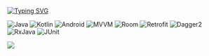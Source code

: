 <!---
- 👀 I’m interested in ...
- 🌱 I’m currently learning ...
- 💞️ I’m looking to collaborate on ...
- 📫 How to reach me ...
ChapaevAnton/ChapaevAnton is a ✨ special ✨ repository because its `README.md` (this file) appears on your GitHub profile.
You can click the Preview link to take a look at your changes.
--->

[![Typing SVG](https://readme-typing-svg.demolab.com?font=Bebas+Neue&size=32&duration=3500&pause=500&color=58A6FF&center=true&vCenter=true&width=435&height=100&lines=Hi%2C+I%E2%80%99m+Chapaev+Anton;Android+developer)](https://git.io/typing-svg)

![Java](https://img.shields.io/badge/java-%23ED8B00.svg?style=for-the-badge&logo=java&logoColor=white)
![Kotlin](https://img.shields.io/badge/kotlin-%237F52FF.svg?style=for-the-badge&logo=kotlin&logoColor=white)
![Android](https://img.shields.io/badge/Android-3DDC84?style=for-the-badge&logo=android&logoColor=white)
![MVVM](https://img.shields.io/badge/MVVM-3E5F8A?style=for-the-badge)
![Room](https://img.shields.io/badge/ROOM-%2307405e.svg?style=for-the-badge&logo=sqlite&logoColor=white)
![Retrofit](https://img.shields.io/badge/Retrofit-1E90FF?style=for-the-badge)
![Dagger2](https://img.shields.io/badge/Dagger2-FF1493?style=for-the-badge)
![RxJava](https://img.shields.io/badge/RxJava-red?style=for-the-badge)
![JUnit](https://img.shields.io/badge/JUnit-9ACD32?style=for-the-badge)

![](https://komarev.com/ghpvc/?username=ChapaevAnton&style=for-the-badge)
